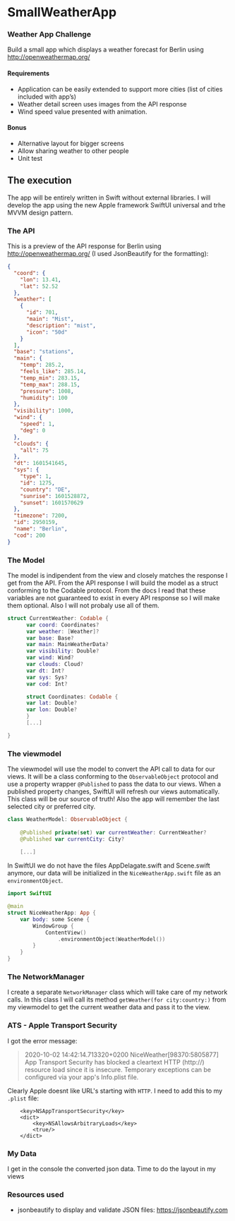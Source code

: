 # SmallWeatherApp

### Weather App Challenge
Build a small app which displays a weather forecast for Berlin using http://openweathermap.org/

#### Requirements
- Application can be easily extended to support more cities (list of cities included with app’s)
- Weather detail screen uses images from the API response
- Wind speed value presented with animation.

#### Bonus
- Alternative layout for bigger screens
- Allow sharing weather to other people
- Unit test

## The execution

The app will be entirely written in Swift without external libraries. I will develop the app using the new Apple framework SwiftUI universal and trhe MVVM design pattern.

### The API
This is a preview of the API response for Berlin using http://openweathermap.org/ (I used JsonBeautify for the formatting):

```json
{
  "coord": {
    "lon": 13.41,
    "lat": 52.52
  },
  "weather": [
    {
      "id": 701,
      "main": "Mist",
      "description": "mist",
      "icon": "50d"
    }
  ],
  "base": "stations",
  "main": {
    "temp": 285.2,
    "feels_like": 285.14,
    "temp_min": 283.15,
    "temp_max": 288.15,
    "pressure": 1008,
    "humidity": 100
  },
  "visibility": 1000,
  "wind": {
    "speed": 1,
    "deg": 0
  },
  "clouds": {
    "all": 75
  },
  "dt": 1601541645,
  "sys": {
    "type": 1,
    "id": 1275,
    "country": "DE",
    "sunrise": 1601528872,
    "sunset": 1601570629
  },
  "timezone": 7200,
  "id": 2950159,
  "name": "Berlin",
  "cod": 200
}
```

### The Model
The model is indipendent from the view and closely matches the response I get from the API.
From the API response I will build the model as a struct conforming to the Codable protocol. From the docs I read that these variables are not guaranteed to exist in every API response so I will make them optional. Also I will not probaly use all of them.

```swift
struct CurrentWeather: Codable {
      var coord: Coordinates?
      var weather: [Weather]?
      var base: Base?
      var main: MainWeatherData?
      var visibility: Double?
      var wind: Wind?
      var clouds: Cloud?
      var dt: Int?
      var sys: Sys?
      var cod: Int?

      struct Coordinates: Codable {
      var lat: Double?
      var lon: Double?
      }
      [...]

}
```

### The viewmodel

The viewmodel will use the model to convert the API call to data for our views. It will be a class conforming to the `ObservableObject` protocol and use a property wrapper `@Published` to pass the data to our views. When a published property changes, SwiftUI will refresh our views automatically. This class will be our source of truth!
Also the app will remember the last selected city or preferred city.

```swift
class WeatherModel: ObservableObject {
    
    @Published private(set) var currentWeather: CurrentWeather?
    @Published var currentCity: City?
    
    [...]
```

In SwiftUI we do not have the files AppDelagate.swift and Scene.swift anymore, our data will be initialized in the `NiceWeatherApp.swift` file as an `environmentObject`.

```swift
import SwiftUI

@main
struct NiceWeatherApp: App {
    var body: some Scene {
        WindowGroup {
            ContentView()
                .environmentObject(WeatherModel())
        }
    }
}
```

### The NetworkManager
I create a separate `NetworkManager` class which will take care of my network calls. In this class I will call its method `getWeather(for city:country:)` from my viewmodel to get the current weather data and pass it to the view.

### ATS - Apple Transport Security
I got the error message:
>2020-10-02 14:42:14.713320+0200 NiceWeather[98370:5805877] App Transport Security has blocked a cleartext HTTP (http://) resource load since it is insecure. Temporary exceptions can be configured via your app's Info.plist file.

Clearly Apple doesnt like URL's starting with `HTTP`. I need to add this to my `.plist` file:
```
    <key>NSAppTransportSecurity</key>
    <dict>
        <key>NSAllowsArbitraryLoads</key>
        <true/>
    </dict>
```

### My Data
I get in the console the converted json data. 
Time to do the layout in my views

### Resources used
- jsonbeautify to display and validate JSON files: https://jsonbeautify.com
